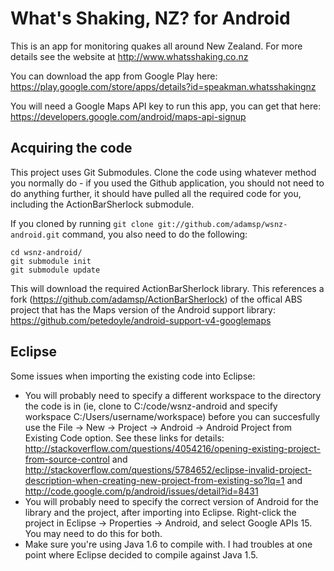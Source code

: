 What's Shaking, NZ? for Android
============
This is an app for monitoring quakes all around New Zealand. For more details see the website at http://www.whatsshaking.co.nz

You can download the app from Google Play here: https://play.google.com/store/apps/details?id=speakman.whatsshakingnz

You will need a Google Maps API key to run this app, you can get that here: https://developers.google.com/android/maps-api-signup

## Acquiring the code

This project uses Git Submodules. Clone the code using whatever method you normally do - if you used the Github application, you should not need to do anything further, it should have pulled all the required code for you, including the ActionBarSherlock submodule.

If you cloned by running `git clone git://github.com/adamsp/wsnz-android.git` command, you also need to do the following:

```
cd wsnz-android/
git submodule init
git submodule update
```
	
This will download the required ActionBarSherlock library. This references a fork (https://github.com/adamsp/ActionBarSherlock) of the offical ABS project that has the Maps version of the Android support library: https://github.com/petedoyle/android-support-v4-googlemaps

## Eclipse

Some issues when importing the existing code into Eclipse:
- You will probably need to specify a different workspace to the directory the code is in (ie, clone to C:/code/wsnz-android and specify workspace C:/Users/username/workspace) before you can succesfully use the File -> New -> Project -> Android -> Android Project from Existing Code option. See these links for details: http://stackoverflow.com/questions/4054216/opening-existing-project-from-source-control and http://stackoverflow.com/questions/5784652/eclipse-invalid-project-description-when-creating-new-project-from-existing-so?lq=1 and http://code.google.com/p/android/issues/detail?id=8431
- You will probably need to specify the correct version of Android for the library and the project, after importing into Eclipse. Right-click the project in Eclipse -> Properties -> Android, and select Google APIs 15. You may need to do this for both.
- Make sure you're using Java 1.6 to compile with. I had troubles at one point where Eclipse decided to compile against Java 1.5.
